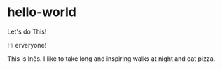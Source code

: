 # hello-world
Let's do This!

Hi erveryone!

This is Inês. I like to take long and inspiring walks at night and eat pizza.
